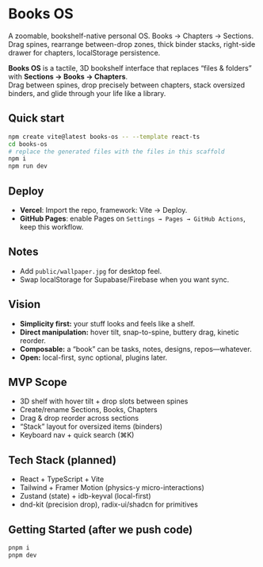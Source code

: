 # Books OS
A zoomable, bookshelf-native personal OS. Books → Chapters → Sections. Drag spines, rearrange between-drop zones, thick binder stacks, right-side drawer for chapters, localStorage persistence.

**Books OS** is a tactile, 3D bookshelf interface that replaces “files & folders” with **Sections → Books → Chapters**.  
Drag between spines, drop precisely between chapters, stack oversized binders, and glide through your life like a library.

## Quick start
```bash
npm create vite@latest books-os -- --template react-ts
cd books-os
# replace the generated files with the files in this scaffold
npm i
npm run dev
```

## Deploy
- **Vercel**: Import the repo, framework: Vite → Deploy.
- **GitHub Pages**: enable Pages on `Settings → Pages → GitHub Actions`, keep this workflow.

## Notes
- Add `public/wallpaper.jpg` for desktop feel.
- Swap localStorage for Supabase/Firebase when you want sync.

## Vision
- **Simplicity first:** your stuff looks and feels like a shelf.
- **Direct manipulation:** hover tilt, snap-to-spine, buttery drag, kinetic reorder.
- **Composable:** a “book” can be tasks, notes, designs, repos—whatever.
- **Open:** local-first, sync optional, plugins later.

## MVP Scope
- 3D shelf with hover tilt + drop slots between spines
- Create/rename Sections, Books, Chapters
- Drag & drop reorder across sections
- “Stack” layout for oversized items (binders)
- Keyboard nav + quick search (⌘K)

## Tech Stack (planned)
- React + TypeScript + Vite
- Tailwind + Framer Motion (physics-y micro-interactions)
- Zustand (state) + idb-keyval (local-first)
- dnd-kit (precision drop), radix-ui/shadcn for primitives

## Getting Started (after we push code)
```bash
pnpm i
pnpm dev
